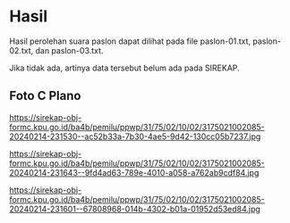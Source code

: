 # Hasil

Hasil perolehan suara paslon dapat dilihat pada file paslon-01.txt, paslon-02.txt, dan paslon-03.txt.

Jika tidak ada, artinya data tersebut belum ada pada SIREKAP.

## Foto C Plano

https://sirekap-obj-formc.kpu.go.id/ba4b/pemilu/ppwp/31/75/02/10/02/3175021002085-20240214-231530--ac52b33a-7b30-4ae5-9d42-130cc05b7237.jpg

https://sirekap-obj-formc.kpu.go.id/ba4b/pemilu/ppwp/31/75/02/10/02/3175021002085-20240214-231643--9fd4ad63-789e-4010-a058-a762ab9cdf84.jpg

https://sirekap-obj-formc.kpu.go.id/ba4b/pemilu/ppwp/31/75/02/10/02/3175021002085-20240214-231601--67808968-014b-4302-b01a-01952d53ed84.jpg
